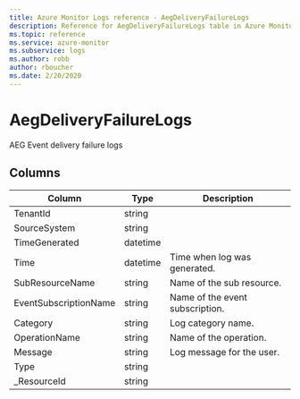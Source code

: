 ```yaml
---
title: Azure Monitor Logs reference - AegDeliveryFailureLogs
description: Reference for AegDeliveryFailureLogs table in Azure Monitor Logs.
ms.topic: reference
ms.service: azure-monitor
ms.subservice: logs
ms.author: robb
author: rboucher
ms.date: 2/20/2020
---
```


# AegDeliveryFailureLogs

 AEG Event delivery failure logs

## Columns

|Column|Type|Description|
|---|---|---|
|TenantId|string||
|SourceSystem|string||
|TimeGenerated|datetime||
|Time|datetime|Time when log was generated.|
|SubResourceName|string|Name of the sub resource.|
|EventSubscriptionName|string|Name of the event subscription.|
|Category|string|Log category name.|
|OperationName|string|Name of the operation.|
|Message|string|Log message for the user.|
|Type|string||
|_ResourceId|string||
